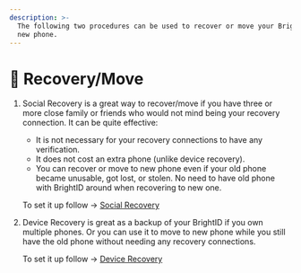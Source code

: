 ```yaml
---
description: >-
  The following two procedures can be used to recover or move your BrightID to a
  new phone.
---
```


# 🔐 Recovery/Move

1.  Social Recovery is a great way to recover/move if you have three or more close family or friends who would not mind being your recovery connection. It can be quite effective:

    * It is not necessary for your recovery connections to have any verification.
    * It does not cost an extra phone (unlike device recovery).
    * You can recover or move to new phone even if your old phone became unusable, got lost, or stolen. No need to have old phone with BrightID around when recovering to new one.

    To set it up follow -> [Social Recovery](setting-up-social-recovery.md)
2.  Device Recovery is great as a backup of your BrightID if you own multiple phones. Or you can use it to move to new phone while you still have the old phone without needing any recovery connections.

    To set it up follow -> [Device Recovery](device-recovery.md)

